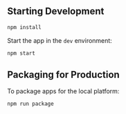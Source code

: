 ## Starting Development

```bash
npm install
```

Start the app in the `dev` environment:

```bash
npm start
```

## Packaging for Production

To package apps for the local platform:

```bash
npm run package
```
